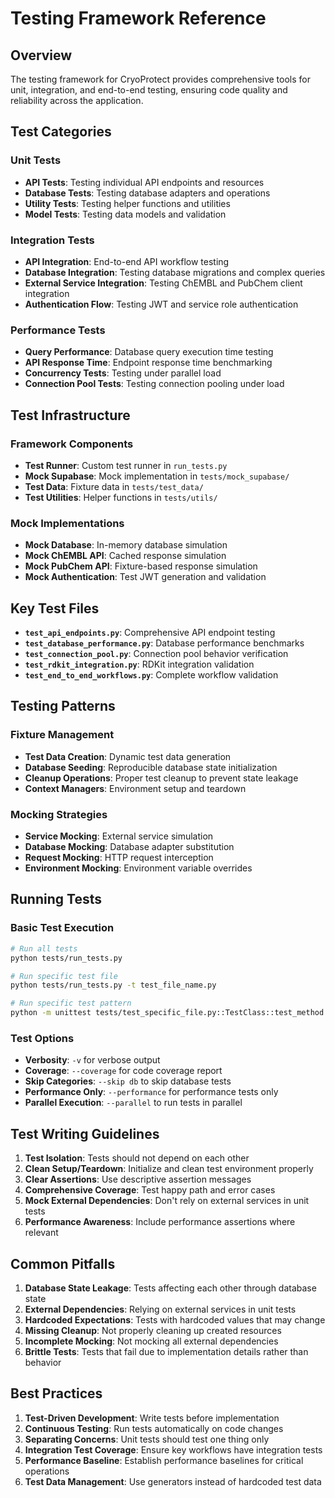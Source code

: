 # Testing Framework Reference

## Overview

The testing framework for CryoProtect provides comprehensive tools for unit, integration, and end-to-end testing, ensuring code quality and reliability across the application.

## Test Categories

### Unit Tests
- **API Tests**: Testing individual API endpoints and resources
- **Database Tests**: Testing database adapters and operations
- **Utility Tests**: Testing helper functions and utilities
- **Model Tests**: Testing data models and validation

### Integration Tests
- **API Integration**: End-to-end API workflow testing
- **Database Integration**: Testing database migrations and complex queries
- **External Service Integration**: Testing ChEMBL and PubChem client integration
- **Authentication Flow**: Testing JWT and service role authentication

### Performance Tests
- **Query Performance**: Database query execution time testing
- **API Response Time**: Endpoint response time benchmarking
- **Concurrency Tests**: Testing under parallel load
- **Connection Pool Tests**: Testing connection pooling under load

## Test Infrastructure

### Framework Components
- **Test Runner**: Custom test runner in `run_tests.py`
- **Mock Supabase**: Mock implementation in `tests/mock_supabase/`
- **Test Data**: Fixture data in `tests/test_data/`
- **Test Utilities**: Helper functions in `tests/utils/`

### Mock Implementations
- **Mock Database**: In-memory database simulation
- **Mock ChEMBL API**: Cached response simulation
- **Mock PubChem API**: Fixture-based response simulation
- **Mock Authentication**: Test JWT generation and validation

## Key Test Files

- **`test_api_endpoints.py`**: Comprehensive API endpoint testing
- **`test_database_performance.py`**: Database performance benchmarks
- **`test_connection_pool.py`**: Connection pool behavior verification
- **`test_rdkit_integration.py`**: RDKit integration validation
- **`test_end_to_end_workflows.py`**: Complete workflow validation

## Testing Patterns

### Fixture Management
- **Test Data Creation**: Dynamic test data generation
- **Database Seeding**: Reproducible database state initialization
- **Cleanup Operations**: Proper test cleanup to prevent state leakage
- **Context Managers**: Environment setup and teardown

### Mocking Strategies
- **Service Mocking**: External service simulation
- **Database Mocking**: Database adapter substitution
- **Request Mocking**: HTTP request interception
- **Environment Mocking**: Environment variable overrides

## Running Tests

### Basic Test Execution
```bash
# Run all tests
python tests/run_tests.py

# Run specific test file
python tests/run_tests.py -t test_file_name.py

# Run specific test pattern
python -m unittest tests/test_specific_file.py::TestClass::test_method
```

### Test Options
- **Verbosity**: `-v` for verbose output
- **Coverage**: `--coverage` for code coverage report
- **Skip Categories**: `--skip db` to skip database tests
- **Performance Only**: `--performance` for performance tests only
- **Parallel Execution**: `--parallel` to run tests in parallel

## Test Writing Guidelines

1. **Test Isolation**: Tests should not depend on each other
2. **Clean Setup/Teardown**: Initialize and clean test environment properly
3. **Clear Assertions**: Use descriptive assertion messages
4. **Comprehensive Coverage**: Test happy path and error cases
5. **Mock External Dependencies**: Don't rely on external services in unit tests
6. **Performance Awareness**: Include performance assertions where relevant

## Common Pitfalls

1. **Database State Leakage**: Tests affecting each other through database state
2. **External Dependencies**: Relying on external services in unit tests
3. **Hardcoded Expectations**: Tests with hardcoded values that may change
4. **Missing Cleanup**: Not properly cleaning up created resources
5. **Incomplete Mocking**: Not mocking all external dependencies
6. **Brittle Tests**: Tests that fail due to implementation details rather than behavior

## Best Practices

1. **Test-Driven Development**: Write tests before implementation
2. **Continuous Testing**: Run tests automatically on code changes
3. **Separating Concerns**: Unit tests should test one thing only
4. **Integration Test Coverage**: Ensure key workflows have integration tests
5. **Performance Baseline**: Establish performance baselines for critical operations
6. **Test Data Management**: Use generators instead of hardcoded test data
